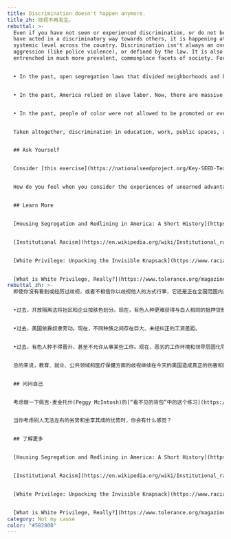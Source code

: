 ```yaml
---
title: Discrimination doesn't happen anymore.
title_zh: 歧视不再发生。
rebuttal: >-
  Even if you have not seen or experienced discrimination, or do not believe you
  have acted in a discriminatory way towards others, it is happening at a
  systemic level across the country. Discrimination isn't always an overt act of
  aggression (like police violence), or defined by the law. It is also
  entrenched in much more prevalent, commonplace facets of society. For example:


  • In the past, open segregation laws that divided neighborhoods and businesses by color. Now, it's more difficult for people of color to get the same mortgage loans as white people.


  • In the past, America relied on slave labor. Now, there are massive, uncorrected wage gaps among different ethnicities.


  • In the past, people of color were not allowed to be promoted or even work certain jobs. Now, a hostile work environment and lack of diversity in leadership leads to fewer opportunities at work and high turnover.


  Taken altogether, discrimination in education, work, public spaces, and health care continue to cause real, though less overt, harm and oppression in America today.


  ## Ask Yourself


  Consider [this exercise](https://nationalseedproject.org/Key-SEED-Texts/white-privilege-unpacking-the-invisible-knapsack) from "The Invisible Knapsack" by Peggy McIntosh. What are ways in which you've had unearned disadvantages in your life? What about unearned advantages?


  How do you feel when you consider the experiences of unearned advantage and disadvantages of others?


  ## Learn More


  [Housing Segregation and Redlining in America: A Short History](https://www.youtube.com/watch?v=O5FBJyqfoLM) (NPR)


  [Institutional Racism](https://en.wikipedia.org/wiki/Institutional_racism) (Wikipedia)


  [White Privilege: Unpacking the Invisible Knapsack](https://www.racialequitytools.org/resourcefiles/mcintosh.pdf) (Peggy McIntosh)


  [What is White Privilege, Really?](https://www.tolerance.org/magazine/fall-2018/what-is-white-privilege-really) (Teaching Tolerance)
rebuttal_zh: >-
  即使你没有看到或经历过歧视，或者不相信你以歧视他人的方式行事，它还是正在全国范围内系统性地发生。歧视并不总是一种公开地咄咄逼人的行为（如警察暴力），或由法律界定的罪行。它也植根于社会更为普遍、司空见惯的方面。例如：


  •过去，开放隔离法将社区和企业按肤色划分。现在，有色人种更难获得与白人相同的抵押贷款。


  •过去，美国依靠奴隶劳动。现在，不同种族之间存在巨大、未经纠正的工资差距。


  •过去，有色人种不得晋升，甚至不允许从事某些工作。现在，恶劣的工作环境和领导层固化导致有色人种工作机会减少和更高的就业不稳定性。


  总的来说，教育、就业、公共领域和医疗保健方面的歧视继续在今天的美国造成真正的伤害和压迫，尽管不那么明目张胆。


  ## 问问自己


  考虑做一下佩吉·麦金托什(Peggy McIntosh)的[“看不见的背包”中的这个练习](https://nationalseedproject.org/Key-SEED-Texts/white-privilege-unpacking-the-invisible-knapsack)。你在生活中有什么你无法左右的劣势？还有什么坐享其成的优势呢？


  当你考虑别人无法左右的劣势和坐享其成的优势时，你会有什么感觉？


  ## 了解更多


  [Housing Segregation and Redlining in America: A Short History](https://www.youtube.com/watch?v=O5FBJyqfoLM) (NPR)


  [Institutional Racism](https://en.wikipedia.org/wiki/Institutional_racism) (Wikipedia)


  [White Privilege: Unpacking the Invisible Knapsack](https://www.racialequitytools.org/resourcefiles/mcintosh.pdf) (Peggy McIntosh)


  [What is White Privilege, Really?](https://www.tolerance.org/magazine/fall-2018/what-is-white-privilege-really) (Teaching Tolerance)
category: Not my cause
color: "#58280B"
---
```

